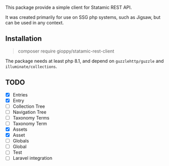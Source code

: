 This package provide a simple client for Statamic REST API.

It was created primarily for use on SSG php systems, such as Jigsaw, but can be used in any context.

## Installation
> composer require gioppy/statamic-rest-client

The package needs at least php 8.1, and depend on `guzzlehttp/guzzle` and `illuminate/collections`.

## TODO
- [x] Entries
- [x] Entry
- [ ] Collection Tree
- [ ] Navigation Tree
- [ ] Taxonomy Terms
- [ ] Taxonomy Term
- [x] Assets
- [x] Asset
- [ ] Globals
- [ ] Global
- [ ] Test
- [ ] Laravel integration